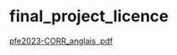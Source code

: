 # final_project_licence
[pfe2023-CORR_anglais .pdf](https://github.com/user-attachments/files/18085729/pfe2023-CORR_anglais.pdf)

